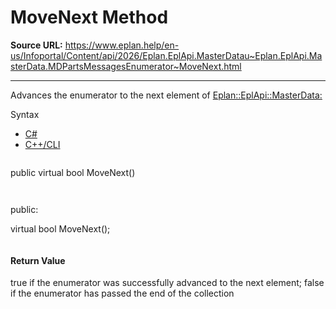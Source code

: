 # MoveNext Method

**Source URL:** https://www.eplan.help/en-us/Infoportal/Content/api/2026/Eplan.EplApi.MasterDatau~Eplan.EplApi.MasterData.MDPartsMessagesEnumerator~MoveNext.html

---

Advances the enumerator to the next element of [Eplan::EplApi::MasterData:](Eplan.EplApi.MasterDatau~Eplan.EplApi.MasterData.MDPartsDatabaseMessages.html)

Syntax

- [C#](#i-syntax-CS)
- [C++/CLI](#i-syntax-CPP2005)

```
```
public virtual bool MoveNext()
```
```

```
```
public:

virtual bool MoveNext();
```
```

#### Return Value

true if the enumerator was successfully advanced to the next element; false if the enumerator has passed the end of the collection
